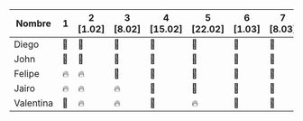 | Nombre | 1 | 2 [1.02] | 3 [8.02] | 4 [15.02] | 5 [22.02] | 6 [1.03] | 7 [8.03] | 8 [15.03] | 10 [29.03] | 11 [12.04]
| ------- | --- | --- | --- | --- | --- | --- |  --- | --- |  --- | --- | 
| Diego | :green_heart: | :green_heart: | :green_heart:| :green_heart:| :green_heart:| :green_heart:| :green_heart:|  :fire: | :fire: | :fire: | 
| John | :green_heart: | :green_heart: | :green_heart: | :green_heart:| :green_heart:| :green_heart:| :green_heart:| :green_heart: | :green_heart: | | :fire: | 
| Felipe | :fire: | :fire: | :green_heart: | :green_heart: | :green_heart: | :green_heart:| :green_heart:| :green_heart: | :green_heart: | | :fire: | 
| Jairo | :fire: | :fire: | :fire: | :green_heart: | :green_heart: |:green_heart: | :green_heart:| :green_heart: | :green_heart: | | :fire: | 
| Valentina | :green_heart: | :fire: | :fire: | :green_heart: | :fire: |:green_heart:| :green_heart:| :fire: | :fire: | :green_heart:|

